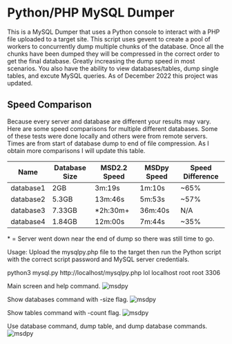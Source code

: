 # Python/PHP MySQL Dumper

This is a MySQL Dumper that uses a Python console to interact with a PHP file uploaded to a target site. This script uses gevent to create a pool of workers to concurrently dump multiple chunks of the database. Once all the chunks have been dumped they will be compressed in the correct order to get the final database. Greatly increasing the dump speed in most scenarios. You also have the ability to view databases/tables, dump single tables, and excute MySQL queries. As of December 2022 this project was updated.

## Speed Comparison
Because every server and database are different your results may vary. Here are some speed comparisons for multiple different databases. Some of these tests were done locally and others were from remote servers. Times are from start of database dump to end of file compression. As I obtain more comparisons I will update this table. 

| Name | Database Size | MSD2.2 Speed | MSDpy Speed | Speed Difference |
| --- | --- | --- | --- | --- |
| database1 | 2GB | 3m:19s | 1m:10s | ~65% |
| database2 | 5.3GB | 13m:46s | 5m:53s | ~57% |
| database3 | 7.33GB | *2h:30m+ | 36m:40s | N/A |
| database4 | 1.84GB | 12m:00s | 7m:44s | ~35%

\* = Server went down near the end of dump so there was still time to go. 

Usage:
Upload the mysqlpy.php file to the target then run the Python script with the correct script password and MySQL server credentials. 

python3 mysql.py http://localhost/mysqlpy.php lol localhost root root 3306

Main screen and help command.
![msdpy](https://i.imgur.com/vxnwYE8.png)

Show databases command with -size flag.
![msdpy](https://i.imgur.com/TnCKt8a.png)

Show tables command with -count flag.
![msdpy](https://i.imgur.com/WXmZJJ9.png)

Use database command, dump table, and dump database commands.
![msdpy](https://i.imgur.com/c635777.png)
